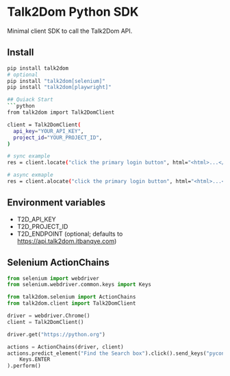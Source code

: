 # Talk2Dom Python SDK

Minimal client SDK to call the Talk2Dom API.

## Install
```bash
pip install talk2dom
# optional
pip install "talk2dom[selenium]"
pip install "talk2dom[playwright]"

## Quiack Start
```python
from talk2dom import Talk2DomClient

client = Talk2DomClient(
  api_key="YOUR_API_KEY",
  project_id="YOUR_PROJECT_ID",
)

# sync example
res = client.locate("click the primary login button", html="<html>...</html>", url="https://example.com")

# async exmaple
res = client.alocate("click the primary login button", html="<html>...</html>", url="https://example.com")
```

## Environment variables
- T2D_API_KEY
- T2D_PROJECT_ID
- T2D_ENDPOINT (optional; defaults to https://api.talk2dom.itbanqye.com)

## Selenium ActionChains

```python
from selenium import webdriver
from selenium.webdriver.common.keys import Keys

from talk2dom.selenium import ActionChains
from talk2dom.client import Talk2DomClient

driver = webdriver.Chrome()
client = Talk2DomClient()

driver.get("https://python.org")

actions = ActionChains(driver, client)
actions.predict_element("Find the Search box").click().send_keys("pycon").send_keys(
    Keys.ENTER
).perform()

```